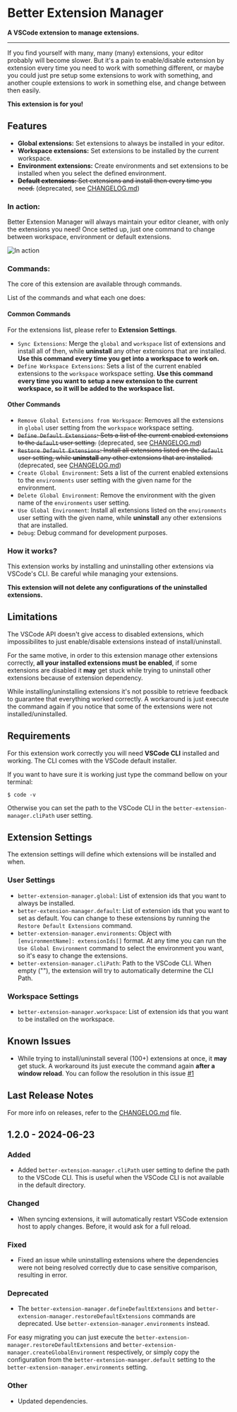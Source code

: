 # Better Extension Manager

**A VSCode extension to manage extensions.**

---

If you find yourself with many, many (many) extensions, your editor probably will become slower. But it's a pain to enable/disable extension by extension every time you need to work with something different, or maybe you could just pre setup some extensions to work with something, and another couple extensions to work in something else, and change between then easily.

**This extension is for you!**

## Features

- **Global extensions:** Set extensions to always be installed in your editor.
- **Workspace extensions:** Set extensions to be installed by the current workspace.
- **Environment extensions:** Create environments and set extensions to be installed when you select the defined environment.
- ~~**Default extensions:** Set extensions and install then every time you need.~~ (deprecated, see [CHANGELOG.md](CHANGELOG.md))

### In action:

Better Extension Manager will always maintain your editor cleaner, with only the extensions you need! Once setted up, just one command to change between workspace, environment or default extensions.

![In action](images/Better-Extension-Manager-Presentation.gif)

### Commands:

The core of this extension are available through commands.

List of the commands and what each one does:

#### Common Commands

For the extensions list, please refer to **Extension Settings**.

- `Sync Extensions`: Merge the `global` and `workspace` list of extensions and install all of then, while **uninstall** any other extensions that are installed. **Use this command every time you get into a workspace to work on.**
- `Define Workspace Extensions`: Sets a list of the current enabled extensions to the `workspace` workspace setting. **Use this command every time you want to setup a new extension to the current workspace, so it will be added to the workspace list.**

#### Other Commands

- `Remove Global Extensions from Workspace`: Removes all the extensions in `global` user setting from the `workspace` workspace setting.
- ~~`Define Default Extensions`: Sets a list of the current enabled extensions to the `default` user setting.~~ (deprecated, see [CHANGELOG.md](CHANGELOG.md))
- ~~`Restore Default Extensions`: Install all extensions listed on the `default` user setting, while **uninstall** any other extensions that are installed.~~ (deprecated, see [CHANGELOG.md](CHANGELOG.md))
- `Create Global Environment`: Sets a list of the current enabled extensions to the `environments` user setting with the given name for the environment.
- `Delete Global Environment`: Remove the environment with the given name of the `environments` user setting.
- `Use Global Environment`: Install all extensions listed on the `environments` user setting with the given name, while **uninstall** any other extensions that are installed.
- `Debug`: Debug command for development purposes.

### How it works?

This extension works by installing and uninstalling other extensions via VSCode's CLI. Be careful while managing your extensions.

**This extension will not delete any configurations of the uninstalled extensions.**

## Limitations

The VSCode API doesn't give access to disabled extensions, which impossibilites to just enable/disable extensions instead of install/uninstall.

For the same motive, in order to this extension manage other extensions correctly, **all your installed extensions must be enabled**, if some extensions are disabled it **may** get stuck while trying to uninstall other extensions because of extension dependency.

While installing/uninstalling extensions it's not possible to retrieve feedback to guarantee that everything worked correctly. A workaround is just execute the command again if you notice that some of the extensions were not installed/uninstalled.

## Requirements

For this extension work correctly you will need **VSCode CLI** installed and working. The CLI comes with the VSCode default installer.

If you want to have sure it is working just type the command bellow on your terminal:

```
$ code -v
```

Otherwise you can set the path to the VSCode CLI in the `better-extension-manager.cliPath` user setting.

## Extension Settings

The extension settings will define which extensions will be installed and when.

### User Settings
* `better-extension-manager.global`: List of extension ids that you want to always be installed.
* `better-extension-manager.default`: List of extension ids that you want to set as default. You can change to these extensions by running the `Restore Default Extensions` command.
* `better-extension-manager.environments`: Object with `[environmentName]: extensionIds[]` format. At any time you can run the `Use Global Environment` command to select the environment you want, so it's easy to change the extensions.
* `better-extension-manager.cliPath`: Path to the VSCode CLI. When empty (""), the extension will try to automatically determine the CLI Path.

### Workspace Settings

* `better-extension-manager.workspace`: List of extension ids that you want to be installed on the workspace.

## Known Issues

- While trying to install/uninstall several (100+) extensions at once, it **may** get stuck. A workaround its just execute the command again **after a window reload**. You can follow the resolution in this issue [#1](https://github.com/joaomrsouza/better-extension-manager/issues/1)

## Last Release Notes

For more info on releases, refer to the [CHANGELOG.md](CHANGELOG.md) file.

## 1.2.0 - 2024-06-23

### Added

-  Added `better-extension-manager.cliPath` user setting to define the path to the VSCode CLI. This is useful when the VSCode CLI is not available in the default directory.

### Changed

- When syncing extensions, it will automatically restart VSCode extension host to apply changes. Before, it would ask for a full reload.

### Fixed

- Fixed an issue while uninstalling extensions where the dependencies were not being resolved correctly due to case sensitive comparison, resulting in error.

### Deprecated

- The `better-extension-manager.defineDefaultExtensions` and `better-extension-manager.restoreDefaultExtensions` commands are deprecated. Use `better-extension-manager.environments` instead.

For easy migrating you can just execute the `better-extension-manager.restoreDefaultExtensions` and `better-extension-manager.createGlobalEnvironment` respectively, or simply copy the configuration from the `better-extension-manager.default` setting to the `better-extension-manager.environments` setting.

### Other

- Updated dependencies.